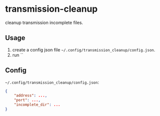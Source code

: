 # transmission-cleanup

cleanup transmission incomplete files.

## Usage

1. create a config json file `~/.config/transmission_cleanup/config.json`.
1. run ``

## Config

`~/.config/transmission_cleanup/config.json`:

``` json
{
    "address": ...,
    "port": ...,
    "incomplete_dir": ...
}
```

